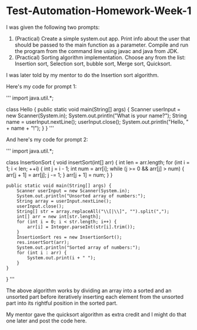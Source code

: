 # Test-Automation-Homework-Week-1

I was given the following two prompts:

1. (Practical) Create a simple system.out app. Print info about the user that should be passed to the main function as a parameter. Compile and run the program from the command line using javac and java from JDK.
2. (Practical) Sorting algorithm implementation. Choose any from the list: Insertion sort, Selection sort, bubble sort, Merge sort, Quicksort.

I was later told by my mentor to do the Insertion sort algorithm.

Here's my code for prompt 1:

'''
import java.util.*;
 
class Hello {
    public static void main(String[] args) {
        Scanner userInput = new Scanner(System.in);
        System.out.println("What is your name?");
        String name = userInput.nextLine();
        userInput.close();
        System.out.println("Hello, " + name + "!");
    }
}
'''

And here's my code for prompt 2:

'''
import java.util.*;

class InsertionSort {
    void insertSort(int[] arr) {
        int len = arr.length;
        for (int i = 1; i < len; ++i) {
            int j = i - 1;
            int num = arr[i];
            while (j >= 0 && arr[j] > num) {
                arr[j + 1] = arr[j];
                j -= 1;
            }
            arr[j + 1] = num;
        }
    }

    public static void main(String[] args) {
        Scanner userInput = new Scanner(System.in);
        System.out.println("Unsorted array of numbers:");
        String array = userInput.nextLine();
        userInput.close();
        String[] str = array.replaceAll("\\[|\\]", "").split(",");
        int[] arr = new int[str.length];
        for (int i = 0; i < str.length; i++) {
            arr[i] = Integer.parseInt(str[i].trim());
        }
        InsertionSort res = new InsertionSort();
        res.insertSort(arr);
        System.out.println("Sorted array of numbers:");
        for (int i : arr) {
            System.out.print(i + " ");
        }
    }
}
'''

The above algorithm works by dividing an array into a sorted and an unsorted part before iteratively inserting each element from the unsorted part into its rightful position in the sorted part.

My mentor gave the quicksort algorithm as extra credit and I might do that one later and post the code here.

